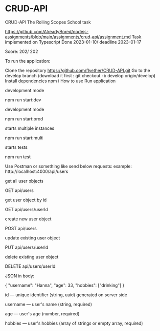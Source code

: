 # CRUD-API
CRUD-API  The Rolling Scopes School task

https://github.com/AlreadyBored/nodejs-assignments/blob/main/assignments/crud-api/assignment.md
Task implemented on Typescript
Done 2023-01-10/ deadline 2023-01-17

Score: 202/ 202

To run the application:

Clone the repository https://github.com/flyether/CRUD-API.git
Go to the develop branch (download it first : git checkout -b develop origin/develop)
Install dependencies
npm i
How to use
Run application

development mode

npm run start:dev

development mode

npm run start:prod

starts multiple instances

npm run start:multi

starts tests

npm run test

Use Postman or something like send below requests:
example: http://localhost:4000/api/users

get all user objects

GET api/users

get user object by id

GET api/users/userId

create new user object

POST api/users

update existing user object

PUT api/users/userId

delete existing user object

DELETE api/users/userId

JSON in body:

{
"username": "Hanna",
"age": 33,
"hobbies": ["drinking"]
}

id — unique identifier (string, uuid) generated on server side

username — user's name (string, required)

age — user's age (number, required)

hobbies — user's hobbies (array of strings or empty array, required)
